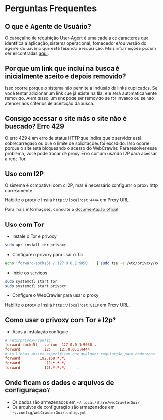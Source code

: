 # Perguntas Frequentes

## O que é Agente de Usuário?

O cabeçalho de requisição User-Agent é uma cadeia de caracteres que identifica a aplicação, sistema operacional,
fornecedor e/ou versão do agente de usuário que está fazendo a requisição. Mais informações podem ser
encontradas [aqui](https://developer.mozilla.org/pt-BR/docs/Web/HTTP/Headers/User-Agent).

## Por que um link que incluí na busca é inicialmente aceito e depois removido?

Isso ocorre porque o sistema não permite a inclusão de links duplicados. Se você tentar adicionar um link que já existe
na fila, ele será automaticamente removido. Além disso, um link pode ser removido se for inválido ou se não atender aos
critérios de aceitação da busca.

## Consigo acessar o site más o site não é buscado? Erro 429

O erro 429 é um erro de status HTTP que indica que o servidor está sobrecarregado ou que o limite de solicitações foi
excedido.
Isso ocorre porque o site está bloqueando o acesso do WebCrawler.
Para resolver esse problema, você pode trocar de proxy.
Erro comum usando I2P para acessar a rede Tor.

## Uso com I2P

O sistema é compatível com o I2P, mas é necessário configurar o proxy http corretamente.

Habilite o proxy e Insirá `http://localhost:4444` em Proxy URL.

Para mais informações, consulte a [documentação oficial](https://geti2p.net/pt/docs/api).

## Uso com Tor

- Instale o Tor e privoxy

```bash
sudo apt install tor privoxy
```

- Configure o privoxy para usar o Tor

```bash
echo 'forward-socks5t / 127.0.0.1:9050 .' | sudo tee -a /etc/privoxy/config
```

- Inicie os serviços

```bash
sudo systemctl start tor
sudo systemctl start privoxy
```

- Configure o WebCrawler para usar o proxy

Habilite o proxy e Insirá `http://localhost:8118` em Proxy URL.

## Como usar o privoxy com Tor e I2p?

- Após a instalação configure

```conf
# /etc/privoxy/config
forward-socks5t   .onion  127.0.0.1:9050 .
forward          .i2p    127.0.0.1:4444
# As linhas abaixo especificam que qualquer requisição para endereços IP nas faixas de rede locais (192.168.*.*, 10.*.*.* e 127.*.*.*) devem ser tratadas localmente e não precisam ser encaminhadas para um proxy externo.
forward         192.168.*.*/     .
forward            10.*.*.*/     .
forward           127.*.*.*/     .
```

## Onde ficam os dados e arquivos de configuração?

- Os dados são armazenados em `~/.local/share/webCrawlerGui/`
- Os arquivos de configuração são armazenados em `~/.config/webCrawlerGui/config.yml`
